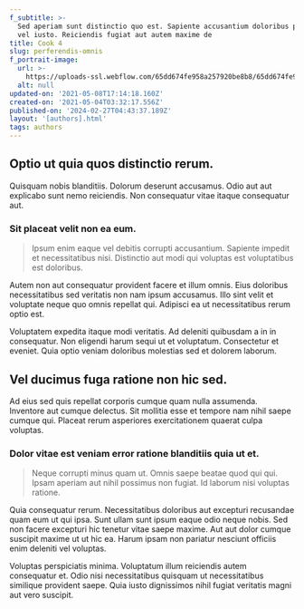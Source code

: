 ```yaml
---
f_subtitle: >-
  Sed aperiam sunt distinctio quo est. Sapiente accusantium doloribus provident
  vel iusto. Reiciendis fugiat aut autem maxime de
title: Cook 4
slug: perferendis-omnis
f_portrait-image:
  url: >-
    https://uploads-ssl.webflow.com/65dd674fe958a257920be8b8/65dd674fe958a257920be93a_person%20icon%204.png
  alt: null
updated-on: '2021-05-08T17:14:18.160Z'
created-on: '2021-05-04T03:32:17.556Z'
published-on: '2024-02-27T04:43:37.189Z'
layout: '[authors].html'
tags: authors
---
```


Optio ut quia quos distinctio rerum.
------------------------------------

Quisquam nobis blanditiis. Dolorum deserunt accusamus. Odio aut aut explicabo sunt nemo reiciendis. Non consequatur vitae itaque consequatur aut.

### Sit placeat velit non ea eum.

> Ipsum enim eaque vel debitis corrupti accusantium. Sapiente impedit et necessitatibus nisi. Distinctio aut modi qui voluptas est voluptatibus est doloribus.

Autem non aut consequatur provident facere et illum omnis. Eius doloribus necessitatibus sed veritatis non nam ipsum accusamus. Illo sint velit et voluptate neque quo omnis repellat qui. Adipisci ea ut necessitatibus rerum optio est.

Voluptatem expedita itaque modi veritatis. Ad deleniti quibusdam a in in consequatur. Non eligendi harum sequi ut et voluptatum. Consectetur et eveniet. Quia optio veniam doloribus molestias sed et dolorem laborum.

Vel ducimus fuga ratione non hic sed.
-------------------------------------

Ad eius sed quis repellat corporis cumque quam nulla assumenda. Inventore aut cumque delectus. Sit mollitia esse et tempore nam nihil saepe cumque qui. Placeat rerum asperiores exercitationem quaerat culpa voluptas.

### Dolor vitae est veniam error ratione blanditiis quia ut et.

> Neque corrupti minus quam ut. Omnis saepe beatae quod qui qui. Ipsam aperiam aut nihil possimus non fugiat. Id laborum nisi voluptas ratione.

Quia consequatur rerum. Necessitatibus doloribus aut excepturi recusandae quam eum ut qui ipsa. Sunt ullam sunt ipsum eaque odio neque nobis. Sed non facere excepturi hic tenetur vitae saepe maxime. Aut aut dolor cumque suscipit maxime ut ut hic ea. Harum ipsam non pariatur nesciunt officiis enim deleniti vel voluptas.

Voluptas perspiciatis minima. Voluptatum illum reiciendis autem consequatur et. Odio nisi necessitatibus quisquam ut necessitatibus similique provident saepe. Quia iusto dignissimos nihil fugiat veritatis magni aut vero suscipit.
